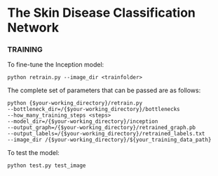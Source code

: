 # The Skin Disease Classification Network

### TRAINING

To fine-tune the Inception model:
```
python retrain.py --image_dir <trainfolder>
```

The complete set of parameters that can be passed are as follows:
```
python {$your-working_directory}/retrain.py
--bottleneck_dir=/{$your-working_directory}/bottlenecks         
--how_many_training_steps <steps>
--model_dir=/{$your-working_directory}/inception
--output_graph=/{$your-working_directory}/retrained_graph.pb
--output_labels=/{$your-working_directory}/retrained_labels.txt
--image_dir /{$your-working_directory}/${your_training_data_path}
```

To test the model:
```
python test.py test_image
```
